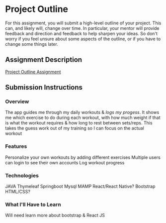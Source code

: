 # Project Outline
For this assignment, you will submit a high-level outline of your project. This can, and likely will, change over time. In particular, your mentor will provide feedback and direction and feedback to help sharpen your ideas. So don't worry if you feel unsure about some aspects of the outline, or if you have to change some things later.

## Assignment Description
[Project Outline Assignment](https://education.launchcode.org/liftoff/assignments/project-outline/)

## Submission Instructions

### Overview
The app guides me through my daily workouts & *logs my progess*. It shows me which exercise to do during each workout, with how much weight if that is what the workout requires & how long to rest between sets/reps. This takes the guess work out of my training so I can focus on the actual workout

### Features
Personalize your own workouts by adding different exercises
Multiple users can login to see their own accounts
Log workout progress

### Technologies
JAVA
Thymeleaf
Springboot
Mysql
MAMP
React/React Native?
Bootstrap
HTML/CSS?

### What I'll Have to Learn
Will need learn more about bootstrap & React JS
